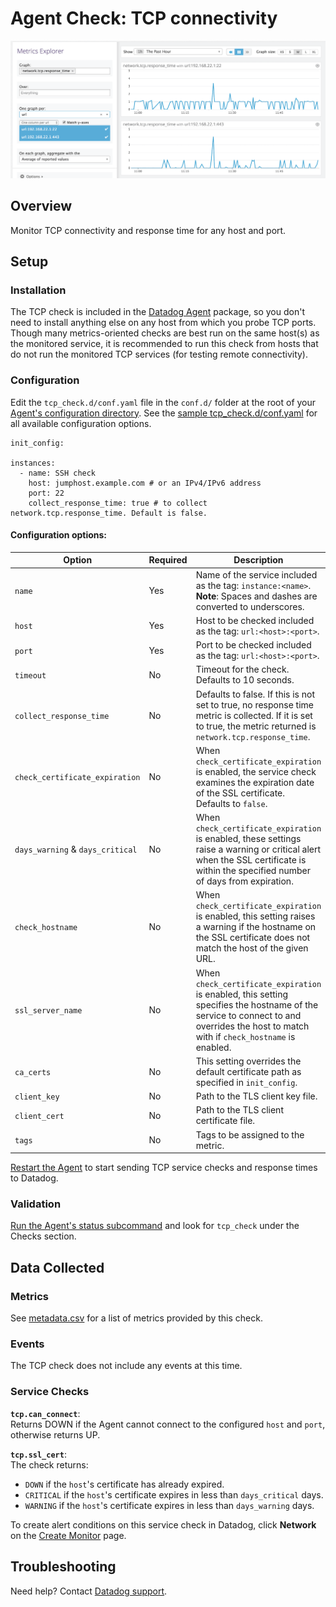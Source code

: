 # Agent Check: TCP connectivity

![Network Graph][9]

## Overview

Monitor TCP connectivity and response time for any host and port.

## Setup

### Installation

The TCP check is included in the [Datadog Agent][1] package, so you don't need to install anything else on any host from which you probe TCP ports. Though many metrics-oriented checks are best run on the same host(s) as the monitored service, it is recommended to run this check from hosts that do not run the monitored TCP services (for testing remote connectivity).

### Configuration

Edit the `tcp_check.d/conf.yaml` file in the `conf.d/` folder at the root of your [Agent's configuration directory][10]. See the [sample tcp_check.d/conf.yaml][2] for all available configuration options.

```
init_config:

instances:
  - name: SSH check
    host: jumphost.example.com # or an IPv4/IPv6 address
    port: 22
    collect_response_time: true # to collect network.tcp.response_time. Default is false.
```

#### Configuration options:

| Option                           | Required | Description                                                                                                                                                                           |
|----------------------------------|----------|---------------------------------------------------------------------------------------------------------------------------------------------------------------------------------------|
| `name`                           | Yes      | Name of the service included as the tag: `instance:<name>`. **Note**: Spaces and dashes are converted to underscores.                                                                 |
| `host`                           | Yes      | Host to be checked included as the tag: `url:<host>:<port>`.                                                                                                                          |
| `port`                           | Yes      | Port to be checked included as the tag: `url:<host>:<port>`.                                                                                                                          |
| `timeout`                        | No       | Timeout for the check. Defaults to 10 seconds.                                                                                                                                        |
| `collect_response_time`          | No       | Defaults to false. If this is not set to true, no response time metric is collected. If it is set to true, the metric returned is `network.tcp.response_time`.                        |
| `check_certificate_expiration`   | No       | When `check_certificate_expiration` is enabled, the service check examines the expiration date of the SSL certificate. Defaults to `false`.                                           |
| `days_warning` & `days_critical` | No       | When `check_certificate_expiration` is enabled, these settings raise a warning or critical alert when the SSL certificate is within the specified number of days from expiration.     |
| `check_hostname`                 | No       | When `check_certificate_expiration` is enabled, this setting raises a warning if the hostname on the SSL certificate does not match the host of the given URL.                        |
| `ssl_server_name`                | No       | When `check_certificate_expiration` is enabled, this setting specifies the hostname of the service to connect to and overrides the host to match with if `check_hostname` is enabled. |
| `ca_certs`                       | No       | This setting overrides the default certificate path as specified in `init_config`.                                                                                                    |
| `client_key`                     | No       | Path to the TLS client key file.                                                                                                                                                      |
| `client_cert`                    | No       | Path to the TLS client certificate file.                                                                                                                                              |
| `tags`                           | No       | Tags to be assigned to the metric.                                                                                                                                                    |

[Restart the Agent][3] to start sending TCP service checks and response times to Datadog.

### Validation

[Run the Agent's status subcommand][4] and look for `tcp_check` under the Checks section.

## Data Collected

### Metrics

See [metadata.csv][5] for a list of metrics provided by this check.

### Events
The TCP check does not include any events at this time.

### Service Checks

**`tcp.can_connect`**:  
Returns DOWN if the Agent cannot connect to the configured `host` and `port`, otherwise returns UP.

**`tcp.ssl_cert`**:  
The check returns:

* `DOWN` if the `host`'s certificate has already expired.
* `CRITICAL` if the `host`'s certificate expires in less than `days_critical` days.
* `WARNING` if the `host`'s certificate expires in less than `days_warning` days.

To create alert conditions on this service check in Datadog, click **Network** on the [Create Monitor][6] page.

## Troubleshooting
Need help? Contact [Datadog support][7].


[1]: https://app.datadoghq.com/account/settings#agent
[2]: https://github.com/DataDog/integrations-core/blob/master/tcp_check/datadog_checks/tcp_check/data/conf.yaml.example
[3]: https://docs.datadoghq.com/agent/faq/agent-commands/#start-stop-restart-the-agent
[4]: https://docs.datadoghq.com/agent/faq/agent-commands/#agent-status-and-information
[5]: https://github.com/DataDog/integrations-core/blob/master/tcp_check/metadata.csv
[6]: https://app.datadoghq.com/monitors#/create
[7]: https://docs.datadoghq.com/help/
[9]: https://raw.githubusercontent.com/DataDog/integrations-core/master/tcp_check/images/netgraphs.png
[10]: https://docs.datadoghq.com/agent/faq/agent-configuration-files/#agent-configuration-directory
